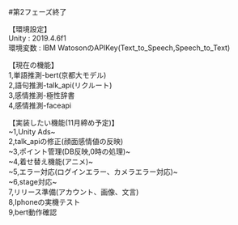 #第2フェーズ終了

【環境設定】  
Unity : 2019.4.6f1  
環境変数 : IBM WatosonのAPIKey(Text_to_Speech,Speech_to_Text)  

【現在の機能】  
1,単語推測-bert(京都大モデル)  
2,語句推測-talk_api(リクルート)  
3,感情推測-極性辞書  
4,感情推測-faceapi  
  
【実装したい機能(11月締め予定)】  
~1,Unity Ads~  
2,talk_apiの修正(顔面感情値の反映)  
~3,ポイント管理(DB反映,0時の処理)~  
~4,着せ替え機能(アニメ)~  
~5,エラー対応(ログインエラー、カメラエラー対応)~  
~6,stage対応~  
7,リリース準備(アカウント、画像、文言)  
8,Iphoneの実機テスト  
9,bert動作確認  

